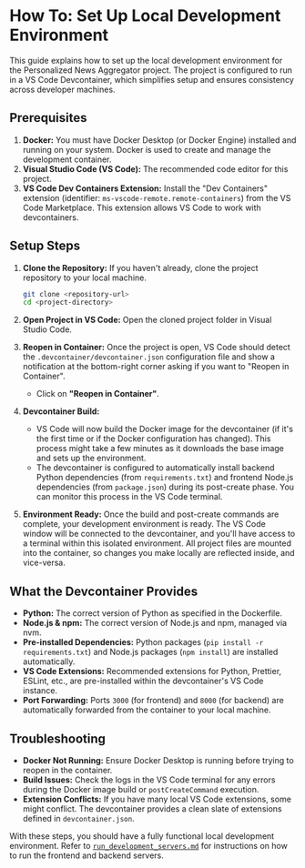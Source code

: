 # How To: Set Up Local Development Environment

This guide explains how to set up the local development environment for the Personalized News Aggregator project. The project is configured to run in a VS Code Devcontainer, which simplifies setup and ensures consistency across developer machines.

## Prerequisites

1.  **Docker:** You must have Docker Desktop (or Docker Engine) installed and running on your system. Docker is used to create and manage the development container.
2.  **Visual Studio Code (VS Code):** The recommended code editor for this project.
3.  **VS Code Dev Containers Extension:** Install the "Dev Containers" extension (identifier: `ms-vscode-remote.remote-containers`) from the VS Code Marketplace. This extension allows VS Code to work with devcontainers.

## Setup Steps

1.  **Clone the Repository:**
    If you haven't already, clone the project repository to your local machine.
    ```bash
    git clone <repository-url>
    cd <project-directory>
    ```

2.  **Open Project in VS Code:**
    Open the cloned project folder in Visual Studio Code.

3.  **Reopen in Container:**
    Once the project is open, VS Code should detect the `.devcontainer/devcontainer.json` configuration file and show a notification at the bottom-right corner asking if you want to "Reopen in Container".
    *   Click on **"Reopen in Container"**.

4.  **Devcontainer Build:**
    *   VS Code will now build the Docker image for the devcontainer (if it's the first time or if the Docker configuration has changed). This process might take a few minutes as it downloads the base image and sets up the environment.
    *   The devcontainer is configured to automatically install backend Python dependencies (from `requirements.txt`) and frontend Node.js dependencies (from `package.json`) during its post-create phase. You can monitor this process in the VS Code terminal.

5.  **Environment Ready:**
    Once the build and post-create commands are complete, your development environment is ready. The VS Code window will be connected to the devcontainer, and you'll have access to a terminal within this isolated environment. All project files are mounted into the container, so changes you make locally are reflected inside, and vice-versa.

## What the Devcontainer Provides

*   **Python:** The correct version of Python as specified in the Dockerfile.
*   **Node.js & npm:** The correct version of Node.js and npm, managed via nvm.
*   **Pre-installed Dependencies:** Python packages (`pip install -r requirements.txt`) and Node.js packages (`npm install`) are installed automatically.
*   **VS Code Extensions:** Recommended extensions for Python, Prettier, ESLint, etc., are pre-installed within the devcontainer's VS Code instance.
*   **Port Forwarding:** Ports `3000` (for frontend) and `8000` (for backend) are automatically forwarded from the container to your local machine.

## Troubleshooting

*   **Docker Not Running:** Ensure Docker Desktop is running before trying to reopen in the container.
*   **Build Issues:** Check the logs in the VS Code terminal for any errors during the Docker image build or `postCreateCommand` execution.
*   **Extension Conflicts:** If you have many local VS Code extensions, some might conflict. The devcontainer provides a clean slate of extensions defined in `devcontainer.json`.

With these steps, you should have a fully functional local development environment. Refer to [`run_development_servers.md`](./run_development_servers.md) for instructions on how to run the frontend and backend servers.
